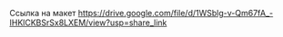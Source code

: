 Ссылка на макет https://drive.google.com/file/d/1WSblg-v-Qm67fA_-IHKlCKBSrSx8LXEM/view?usp=share_link